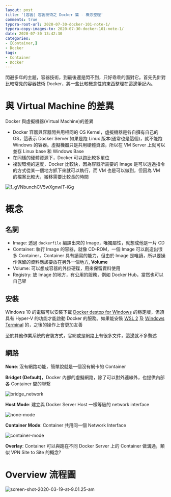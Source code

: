 ```yaml
---
layout: post
title: '[容器] 容器技術之 Docker 篇 - 概念整理'
comments: true
typora-root-url: 2020-07-30-docker-101-note-1/
typora-copy-images-to: 2020-07-30-docker-101-note-1/
date: 2020-07-30 13:42:30
categories:
- [Container,]
- Docker
tags:
- Container
- Docker
---
```


閃避多年的主題，容器技術，到最後還是閃不到，只好乖乖的面對它。首先先針對比較常見的容器技術 Docker，將一些比較概念性的東西整理在這邊筆記內。

<!-- more -->

# 與 Virtual Machine 的差異

Docker 與虛擬機器(Virtual Machine)的差異

- Docker 容器與容器間共用相同的 OS Kernel，虛擬機器是各自擁有自己的 OS，這表示 Docker Server 如果是跑 Linux 版本(通常也是這個)，就不能跑 Windows 的容器。虛擬機器只是共用硬體資源，所以在 VM Server 上就可以並存 Linux base 和 Windows Base
- 在同樣的硬體資源下，Docker 可以跑比較多單位
- 複製環境的速度，Docker 比較快，因為容器所需要的 Image 是可以透過指令的方式從某一個地方抓下來就可以執行，而 VM 也是可以做到，但因為 VM 的檔案比較大，搬移需要比較長的時間

![1_gVNbunchCV5wXgnwlT-iGg](1_gVNbunchCV5wXgnwlT-iGg.jpeg)

# 概念

## 名詞

* Image: 透過 `dockerfile` 編譯出來的 Image，唯獨屬性，就想成他是一片 CD
* Container: 執行 Image 的容器，就像 CD-ROM，一個 Image 可以創造出很多 Container，Container 具有讀寫的能力，但由於 Image 是唯讀，所以要操作保留的資料應該要放在另外一個地方, **Volume**
* Volume: 可以想成容器的外掛硬碟，用來保留資料使用
* Registry: 放 Image 的地方，有公用的服務，例如 Docker Hub，當然也可以自己架

## 安裝

Windows 10 的電腦可以安裝下載 [Docker destop for Windows](https://www.docker.com/products/docker-desktop) 的穩定版，但須具有 Hyper-V 的功能才能啟動 Docker 的服務。如果能安裝 [WSL 2](https://docs.microsoft.com/zh-tw/windows/wsl/install-win10) 及 [Windows Terminal](https://www.microsoft.com/zh-tw/p/windows-terminal/9n0dx20hk701) 的，之後的操作上會更加友善

至於其他作業系統的安裝方式，官網或是網路上有很多文件，這邊就不多贅述

## 網路

**None**: 沒有網路功能，簡單說就是一個沒有網卡的 Container

**Bridget (Default)**，Docker 內部的虛擬網路，除了可以對外連線外，也提供內部各 Container 間的聯繫

![bridge_network](bridge_network.jpg)

**Host Mode**: 建立與 Docker Server Host 一樣等級的 network interface

![none-mode](none-mode.png)

**Container Mode**: Container 共用同一個 Network Interface

![container-mode](container-mode.png)

**Overlay**: Container 可以與跑在不同 Docker Server 上的 Container 做溝通，類似 VPN Site to Site 的概念?

# Overview 流程圖

![screen-shot-2020-03-19-at-9.01.25-am](screen-shot-2020-03-19-at-9.01.25-am.png)
